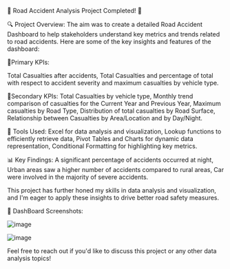 🚗 Road Accident Analysis Project Completed! 🚗


🔍 Project Overview:
The aim was to create a detailed Road Accident Dashboard to help stakeholders understand key metrics and trends related to road accidents. Here are some of the key insights and features of the dashboard:

🔹Primary KPIs:

Total Casualties after accidents,
Total Casualties and percentage of total with respect to accident severity and maximum casualties by vehicle type.

🔹Secondary KPIs:
Total Casualties by vehicle type,
Monthly trend comparison of casualties for the Current Year and Previous Year,
Maximum casualties by Road Type,
Distribution of total casualties by Road Surface,
Relationship between Casualties by Area/Location and by Day/Night.

🔧 Tools Used:
Excel for data analysis and visualization,
Lookup functions to efficiently retrieve data,
Pivot Tables and Charts for dynamic data representation,
Conditional Formatting for highlighting key metrics.

📊 Key Findings:
A significant percentage of accidents occurred at night,
Urban areas saw a higher number of accidents compared to rural areas,
Car were involved in the majority of severe accidents.

This project has further honed my skills in data analysis and visualization, and I'm eager to apply these insights to drive better road safety measures.

🔹 DashBoard Screenshots:

![image](https://github.com/user-attachments/assets/59dfd1b7-4258-490f-a42a-e1e7266e4fa9)

![image](https://github.com/user-attachments/assets/8da60eff-3f88-4a30-824b-f81b58420c80)

Feel free to reach out if you'd like to discuss this project or any other data analysis topics!
